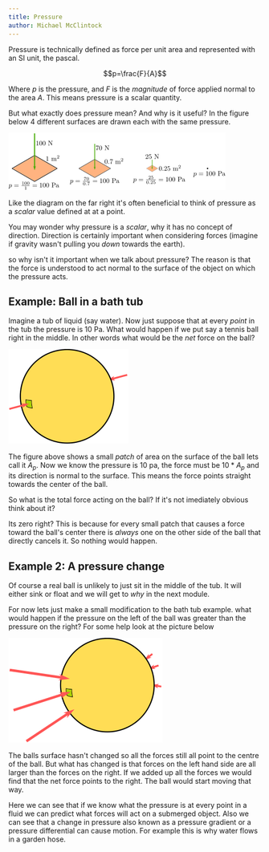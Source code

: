 ```yaml
---
title: Pressure
author: Michael McClintock
---
```


Pressure is technically defined as force per unit area and represented
with an SI unit, the pascal.

$$p=\frac{F}{A}$$

Where $p$ is the pressure, and $F$ is the *magnitude* of force applied
normal to the area $A$. This means pressure is a scalar quantity. 

But what exactly does pressure mean? And why is it useful? In the
figure below 4 different surfaces are drawn each with the same
pressure.

![ ](pressure1.png)

Like the diagram on the far right it's often beneficial to think of
pressure as a *scalar* value defined at at a point.

You may wonder why pressure is a *scalar*, why it has no concept of
direction. Direction is certainly important when considering forces
(imagine if gravity wasn't pulling you *down* towards the earth).

so why isn't it important when we talk about pressure? The reason is
that the force is understood to act normal to the surface of the
object on which the pressure acts.

## Example: Ball in a bath tub

Imagine a tub of liquid (say water). Now just
suppose that at every *point* in the tub the pressure is $10$ Pa. What
would happen if we put say a tennis ball right in the middle. In other
words what would be the *net* force on the ball? 

![ ](pressure2.png)

The figure above shows a small *patch* of area on the surface of the
ball lets call it $A_p$. Now we know the pressure is $10$ pa, the
force must be $10*A_p$ and its direction is normal to the surface.
This means the force points straight towards the center of the ball.

So what is the total force acting on the ball? If it's not imediately
obvious think about it? 

Its zero right? This is because for every small patch that causes a
force toward the ball's center there is *always* one on the other side
of the ball that directly cancels it. So nothing would happen.

## Example 2: A pressure change

Of course a real ball is unlikely to just sit in the middle of the
tub. It will either sink or float and we will get to *why* in the next
module. 

For now lets just make a small modification to the bath tub example.
what would happen if the pressure on the left of the ball was greater
than the pressure on the right? For some help look at the picture
below

![ ](pressure3.png)

The balls surface hasn't changed so all the forces still all point to
the centre of the ball. But what has changed is that forces on the
left hand side are all larger than the forces on the right. If we
added up all the forces we would find that the net force points to the
right. The ball would start moving that way.

Here we can see that if we know what the pressure is at every point in
a fluid we can predict what forces will act on a submerged object.
Also we can see that a change in pressure also known as a pressure
gradient or a pressure differential can cause motion. For example this
is why water flows in a garden hose.

<!-- vim: set ft=pdc: -->

